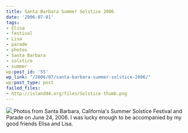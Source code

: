 ```yaml
---
title: Santa Barbara Summer Solstice 2006
date: '2006-07-01'
tags:
- Elisa
- festival
- Lisa
- parade
- photos
- Santa Barbara
- solstice
- summer
wp:post_id: '55'
wp_link: "/2006/07/santa-barbara-summer-solstice-2006/"
wp:post_type: post
failed_files:
- http://island94.org/files/Solstice-thumb.png
---
```


  [ ![](2006-07-01-Santa-Barbara-Summer-Solstice-2006/Solstice-thumb.png) ](http://flickr.com/photos/bensheldon/sets/72157594183776306/)
Photos from Santa Barbara, California's Summer Solstice Festival and Parade on June 24, 2006. I was lucky enough to be accompanied by my good friends Elisa and Lisa.

